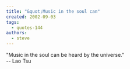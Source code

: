 ```yaml
---
title: "&quot;Music in the soul can"
created: 2002-09-03
tags: 
  - quotes-144
authors: 
  - steve
---
```


"Music in the soul can be heard by the universe."  
\-- Lao Tsu
